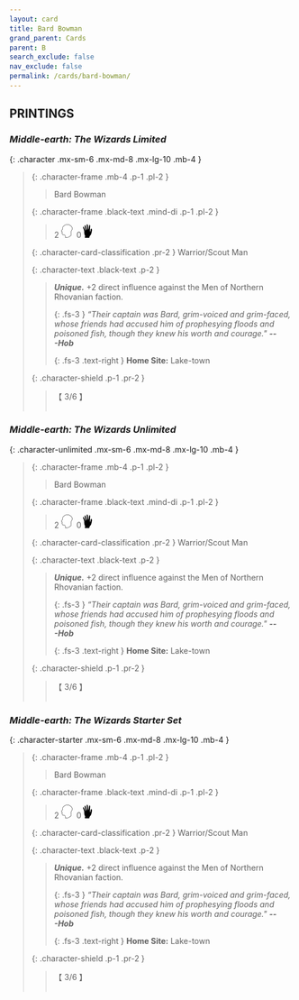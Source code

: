```yaml
---
layout: card
title: Bard Bowman
grand_parent: Cards
parent: B
search_exclude: false
nav_exclude: false
permalink: /cards/bard-bowman/
---
```


## PRINTINGS


### _Middle-earth: The Wizards Limited_

{: .character .mx-sm-6 .mx-md-8 .mx-lg-10 .mb-4 }
> {: .character-frame .mb-4 .p-1 .pl-2 }
> > <div class="card-mp"></div>
> > <div class="character-card-name">Bard Bowman</div>
>
> {: .character-frame .black-text .mind-di .p-1 .pl-2 }
> > 2 ![](/assets/images/mind.svg)&ensp;0![](/assets/images/di.svg)
>
> {: .character-card-classification .pr-2 }
> Warrior/Scout Man
>
> {: .character-text .black-text .p-2 }
> > _**Unique.**_ +2 direct influence against the Men of Northern Rhovanian faction. 
> > 
> > {: .fs-3 } 
> > _“Their captain was Bard, grim-voiced and grim-faced, whose friends had accused him of prophesying floods and poisoned fish, though they knew his worth and courage."_ ***---&#65279;Hob***  
> > 
> > {: .fs-3 .text-right } 
> > **Home Site:** Lake-town 
>
> {: .character-shield .p-1 .pr-2 }
> > <div class="card-shield">【 3/6 】</div>
> > <div class="card-corruption">&nbsp;</div>

### _Middle-earth: The Wizards Unlimited_

{: .character-unlimited .mx-sm-6 .mx-md-8 .mx-lg-10 .mb-4 }
> {: .character-frame .mb-4 .p-1 .pl-2 }
> > <div class="card-mp"></div>
> > <div class="character-card-name">Bard Bowman</div>
>
> {: .character-frame .black-text .mind-di .p-1 .pl-2 }
> > 2 ![](/assets/images/mind.svg)&ensp;0![](/assets/images/di.svg)
>
> {: .character-card-classification .pr-2 }
> Warrior/Scout Man
>
> {: .character-text .black-text .p-2 }
> > _**Unique.**_ +2 direct influence against the Men of Northern Rhovanian faction. 
> > 
> > {: .fs-3 } 
> > _“Their captain was Bard, grim-voiced and grim-faced, whose friends had accused him of prophesying floods and poisoned fish, though they knew his worth and courage."_ ***---&#65279;Hob***  
> > 
> > {: .fs-3 .text-right } 
> > **Home Site:** Lake-town 
>
> {: .character-shield .p-1 .pr-2 }
> > <div class="card-shield">【 3/6 】</div>
> > <div class="card-corruption">&nbsp;</div>

### _Middle-earth: The Wizards Starter Set_

{: .character-starter .mx-sm-6 .mx-md-8 .mx-lg-10 .mb-4 }
> {: .character-frame .mb-4 .p-1 .pl-2 }
> > <div class="card-mp"></div>
> > <div class="character-card-name">Bard Bowman</div>
>
> {: .character-frame .black-text .mind-di .p-1 .pl-2 }
> > 2 ![](/assets/images/mind.svg)&ensp;0![](/assets/images/di.svg)
>
> {: .character-card-classification .pr-2 }
> Warrior/Scout Man
>
> {: .character-text .black-text .p-2 }
> > _**Unique.**_ +2 direct influence against the Men of Northern Rhovanian faction. 
> > 
> > {: .fs-3 } 
> > _“Their captain was Bard, grim-voiced and grim-faced, whose friends had accused him of prophesying floods and poisoned fish, though they knew his worth and courage."_ ***---&#65279;Hob***  
> > 
> > {: .fs-3 .text-right } 
> > **Home Site:** Lake-town 
>
> {: .character-shield .p-1 .pr-2 }
> > <div class="card-shield">【 3/6 】</div>
> > <div class="card-corruption">&nbsp;</div>
